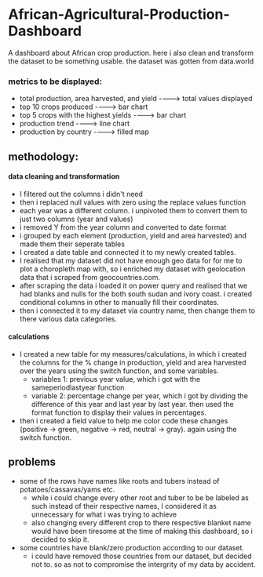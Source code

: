# African-Agricultural-Production-Dashboard
A dashboard about African crop production. here i also clean and transform the dataset to be something usable.
the dataset was gotten from data.world

### metrics to be displayed:
- total production, area harvested, and yield   ----> total values displayed
- top 10 crops produced                         ----> bar chart
- top 5 crops with the highest yields           ----> bar chart
- production trend                              ----> line chart
- production by country                         ----> filled map   

## methodology:
#### data cleaning and transformation
- I filtered out the columns i didn't need
- then i replaced null values with zero using the replace values function
- each year was a different column. i unpivoted them to convert them to just two columns (year and values)
- i removed Y from the year column and converted to date format
- i grouped by each element (production, yield and area harvested) and made them their seperate tables
- I created a date table and connected it to my newly created tables.
- I realised that my dataset did not have enough geo data for for me to plot a choropleth map with, so i enriched my dataset with geolocation data that i scraped from geocountries.com.
- after scraping the data i loaded it on power query and realised that we had blanks and nulls for the both south sudan and ivory coast. i created conditional columns in other to manually fill their coordinates.
- then i connected it to my dataset via country name, then change them to there various data categories.
#### calculations
- I created a new table for my measures/calculations, in which i created the columns for the % change in production, yield and area harvested over the years using the switch function, and some variables.
  - variables 1: previous year value, which i got with the sameperiodlastyear function
  - variable 2: percentage change per year, which i got by dividing the difference of this year and last year by last year. then used the format function to display their values in percentages.
- then i created a field value to help me color code these changes (positive -> green, negative -> red, neutral -> gray). again using the switch function.
## problems
- some of the rows have names like roots and tubers instead of potatoes/cassavas/yams etc.
  - while i could change every other root and tuber to be be labeled as such instead of their respective names, I considered it as unnecessary for what i was trying to achieve
  - also changing every different crop to there respective blanket name would have been tiresome at the time of making this dashboard, so i decided to skip it.
- some countries have blank/zero production according to our dataset.
  - i could have removed those countries from our dataset, but decided not to. so as not to compromise the intergrity of my data by accident.
